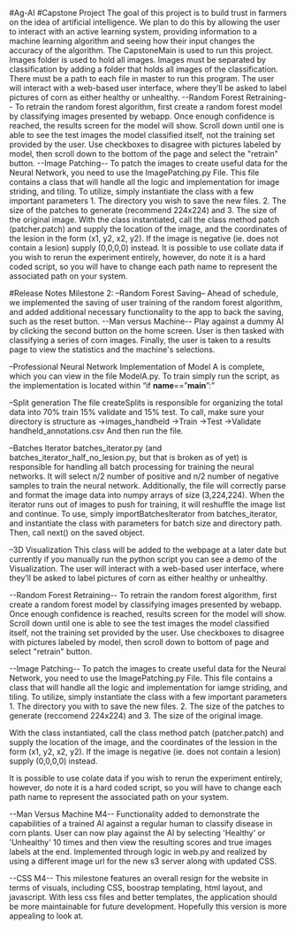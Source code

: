 #Ag-AI
#Capstone Project
The goal of this project is to build trust in farmers on the idea of artificial intelligence. We plan to do this by allowing the user to interact with an active learning system, providing information to a machine learning algorithm and seeing how their input changes the accuracy of the algorithm.
The CapstoneMain is used to run this project. Images folder is used to hold all images. Images must be separated by classification by adding a folder that holds all images of the classification. There must be a path to each file in master to run this program.
The user will interact with a web-based user interface, where they’ll be asked to label pictures of corn as either healthy or unhealthy.
--Random Forest Retraining-- To retrain the random forest algorithm, first create a random forest model by classifying images presented by webapp. Once enough confidence is reached, the results screen for the model will show. Scroll down until one is able to see the test images the model classified itself, not the training set provided by the user. Use checkboxes to disagree with pictures labeled by model, then scroll down to the bottom of the page and select the "retrain" button.
--Image Patching-- To patch the images to create useful data for the Neural Network, you need to use the ImagePatching.py File. This file contains a class that will handle all the logic and implementation for image striding, and tiling. To utilize, simply instantiate the class with a few important parameters 1. The directory you wish to save the new files. 2. The size of the patches to generate (recommend 224x224) and 3. The size of the original image.
With the class instantiated, call the class method patch (patcher.patch) and supply the location of the image, and the coordinates of the lesion in the form (x1, y2, x2, y2). If the image is negative (ie. does not contain a lesion) supply (0,0,0,0) instead.
It is possible to use collate data if you wish to rerun the experiment entirely, however, do note it is a hard coded script, so you will have to change each path name to represent the associated path on your system.

#Release Notes Milestone 2:
–Random Forest Saving–
Ahead of schedule, we implemented the saving of user training of the random forest algorithm, and added additional necessary functionality to the app to back the saving, such as the reset button.
--Man versus Machine--
Play against a dummy AI by clicking the second button on the home screen.
User is then tasked with classifying a series of corn images.
Finally, the user is taken to a results page to view the statistics and the machine's selections. 

–Professional Neural Network 
Implementation of Model A is complete, which you can view in the file ModelA.py. To train simply run the script, as the implementation is located within “if __name__==”__main__”:”

–Split generation
The file createSplits is responsible for organizing the total data into 70% train 15% validate and 15% test. To call, make sure your directory is structure as 
→images_handheld
→Train
→Test
→Validate
handheld_annotations.csv
And then run the file. 

–Batches Iterator
batches_iterator.py (and batches_iterator_half_no_lesion.py, but that is broken as of yet) is responsible for handling all batch processing for training the neural networks. It will select n/2 number of positive and n/2 number of negative samples to train the neural network. Additionally, the file will correctly parse and format the image data into numpy arrays of size (3,224,224). When the iterator runs out of images to push for training, it will reshuffle the image list and continue. To use, simply importBatchesIterator from batches_iterator, and instantiate the class with parameters for batch size and directory path. Then, call next() on the saved object.  

–3D Visualization This class will be added to the webpage at a later date but currently if you manually run the python script you can see a demo of the Visualization.
The user will interact with a web-based user interface, where they’ll be asked to label pictures of corn as either healthy or unhealthy. 


--Random Forest Retraining--
To retrain the random forest algorithm, first create a random forest model by classifying images presented by webapp. 
Once enough confidence is reached, results screen for the model will show. 
Scroll down until one is able to see the test images the model classified itself, not the training set provided by the user. 
Use checkboxes to disagree with pictures labeled by model, then scroll down to bottom of page and select "retrain" button. 

--Image Patching--
To patch the images to create useful data for the Neural Network, you need to use the ImagePatching.py File. This file contains a class that will handle all the logic and implementation for iamge striding, and tiling. To utilize, simply instantiate the class with a few important parameters 1. The directory you with to save the new files. 2. The size of the patches to generate (reccomend 224x224) and 3. The size of the original image. 

With the class instantiated, call the class method patch (patcher.patch) and supply the location of the image, and the coordinates of the lession in the form (x1, y2, x2, y2). If the image is negative (ie. does not contain a lesion) supply (0,0,0,0) instead. 

It is possible to use colate data if you wish to rerun the experiment entirely, however, do note it is a hard coded script, so you will have to change each path name to represent the associated path on your system. 

--Man Versus Machine M4--
Functionality added to demonstrate the capabilities of a trained AI against a regular human to classify disease in corn plants. 
User can now play against the AI by selecting 'Healthy' or 'Unhealthy' 10 times and then view the resulting scores and true images labels at the end. 
Implemented through logic in web.py and realized by using a different image url for the new s3 server along with updated CSS. 

--CSS M4--
This milestone features an overall resign for the website in terms of visuals, including CSS, boostrap templating, html layout, and javascript. 
With less css files and better templates, the application should be more maintainable for future development. 
Hopefully this version is more appealing to look at. 
